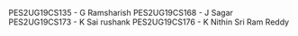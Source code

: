 PES2UG19CS135 - G Ramsharish
PES2UG19CS168 - J Sagar
PES2UG19CS173 - K Sai rushank
PES2UG19CS176 - K Nithin Sri Ram Reddy
